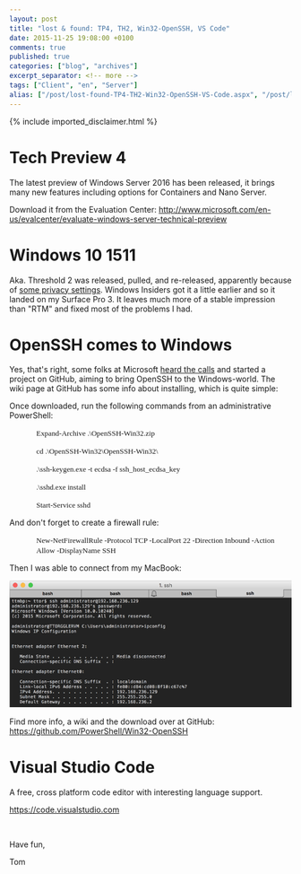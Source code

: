 ```yaml
---
layout: post
title: "lost & found: TP4, TH2, Win32-OpenSSH, VS Code"
date: 2015-11-25 19:08:00 +0100
comments: true
published: true
categories: ["blog", "archives"]
excerpt_separator: <!-- more -->
tags: ["Client", "en", "Server"]
alias: ["/post/lost-found-TP4-TH2-Win32-OpenSSH-VS-Code.aspx", "/post/lost-found-tp4-th2-win32-openssh-vs-code.aspx"]
---
```

<!-- more -->
{% include imported_disclaimer.html %}
<h1>Tech Preview 4
</h1><p>The latest preview of Windows Server 2016 has been released, it brings many new features including options for Containers and Nano Server.
</p><p>Download it from the Evaluation Center: <a href="http://www.microsoft.com/en-us/evalcenter/evaluate-windows-server-technical-preview">http://www.microsoft.com/en-us/evalcenter/evaluate-windows-server-technical-preview</a>
	</p><h1>Windows 10 1511
</h1><p>Aka. Threshold 2 was released, pulled, and re-released, apparently because of <a href="http://arstechnica.co.uk/information-technology/2015/11/windows-10-november-update-was-pulled-for-forgetting-privacy-settings-its-now-back/">some privacy settings</a>. Windows Insiders got it a little earlier and so it landed on my Surface Pro 3. It leaves much more of a stable impression than "RTM" and fixed most of the problems I had.
</p><h1>OpenSSH comes to Windows
</h1><p>Yes, that's right, some folks at Microsoft <a href="http://blogs.msdn.com/b/powershell/archive/2015/06/03/looking-forward-microsoft-support-for-secure-shell-ssh.aspx">heard the calls</a> and started a project on GitHub, aiming to bring OpenSSH to the Windows-world. The wiki page at GitHub has some info about installing, which is quite simple:
</p><p>Once downloaded, run the following commands from an administrative PowerShell:
</p><p style="margin-left: 36pt;"><span style="font-family: Consolas; font-size: 10pt;">Expand-Archive .\OpenSSH-Win32.zip
</span></p><p style="margin-left: 36pt;"><span style="font-family: Consolas; font-size: 10pt;">cd .\OpenSSH-Win32\OpenSSH-Win32\
</span></p><p style="margin-left: 36pt;"><span style="font-family: Consolas; font-size: 10pt;">.\ssh-keygen.exe -t ecdsa -f ssh_host_ecdsa_key
</span></p><p style="margin-left: 36pt;"><span style="font-family: Consolas; font-size: 10pt;">.\sshd.exe install
</span></p><p style="margin-left: 36pt;"><span style="font-family: Consolas; font-size: 10pt;">Start-Service sshd
</span></p><p>And don't forget to create a firewall rule: 
</p><p style="margin-left: 36pt;"><span style="font-family: Consolas; font-size: 10pt;">New-NetFirewallRule -Protocol TCP -LocalPort 22 -Direction Inbound -Action Allow -DisplayName SSH
</span></p><p>Then I was able to connect from my MacBook: 
</p><p><img alt="" src="/assets/112515_1908_lostfoundT1.png">
	</p><p>Find more info, a wiki and the download over at GitHub: <a href="https://github.com/PowerShell/Win32-OpenSSH">https://github.com/PowerShell/Win32-OpenSSH</a>
	</p><h1>Visual Studio Code
</h1><p>A free, cross platform code editor with interesting language support.
</p><p><a href="https://code.visualstudio.com">https://code.visualstudio.com</a>
	</p><p>
&nbsp;</p><p>Have fun,
</p><p>Tom</p>
